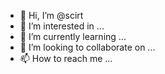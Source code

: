 - 👋 Hi, I’m @scirt
- 👀 I’m interested in ...
- 🌱 I’m currently learning ...
- 💞️ I’m looking to collaborate on ...
- 📫 How to reach me ...

<!---
scirt/scirt is a ✨ special ✨ repository because its `README.md` (this file) appears on your GitHub profile.
You can click the Preview link to take a look at your changes.
--->
